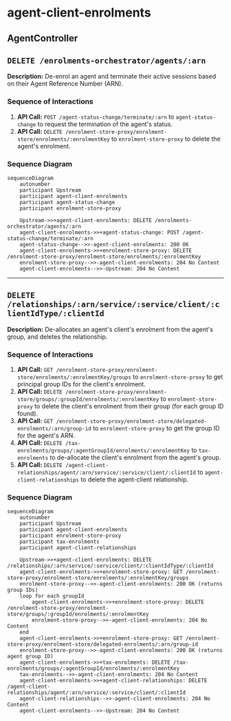 # agent-client-enrolments

## AgentController

## `DELETE /enrolments-orchestrator/agents/:arn`

**Description:** De-enrol an agent and terminate their active sessions based on their Agent Reference Number (ARN).

### Sequence of Interactions

1. **API Call:** `POST /agent-status-change/terminate/:arn` to `agent-status-change` to request the termination of the agent's status.
2. **API Call:** `DELETE /enrolment-store-proxy/enrolment-store/enrolments/:enrolmentKey` to `enrolment-store-proxy` to delete the agent's enrolment.

### Sequence Diagram

```mermaid
sequenceDiagram
    autonumber
    participant Upstream
    participant agent-client-enrolments
    participant agent-status-change
    participant enrolment-store-proxy

    Upstream->>+agent-client-enrolments: DELETE /enrolments-orchestrator/agents/:arn
    agent-client-enrolments->>+agent-status-change: POST /agent-status-change/terminate/:arn
    agent-status-change-->>-agent-client-enrolments: 200 OK
    agent-client-enrolments->>+enrolment-store-proxy: DELETE /enrolment-store-proxy/enrolment-store/enrolments/:enrolmentKey
    enrolment-store-proxy-->>-agent-client-enrolments: 204 No Content
    agent-client-enrolments-->>-Upstream: 204 No Content
```

---

## `DELETE /relationships/:arn/service/:service/client/:clientIdType/:clientId`

**Description:** De-allocates an agent's client's enrolment from the agent's group, and deletes the relationship.

### Sequence of Interactions

1. **API Call:** `GET /enrolment-store-proxy/enrolment-store/enrolments/:enrolmentKey/groups` to `enrolment-store-proxy` to get principal group IDs for the client's enrolment.
2. **API Call:** `DELETE /enrolment-store-proxy/enrolment-store/groups/:groupId/enrolments/:enrolmentKey` to `enrolment-store-proxy` to delete the client's enrolment from their group (for each group ID found).
3. **API Call:** `GET /enrolment-store-proxy/enrolment-store/delegated-enrolments/:arn/group-id` to `enrolment-store-proxy` to get the group ID for the agent's ARN.
4. **API Call:** `DELETE /tax-enrolments/groups/:agentGroupId/enrolments/:enrolmentKey` to `tax-enrolments` to de-allocate the client's enrolment from the agent's group.
5. **API Call:** `DELETE /agent-client-relationships/agent/:arn/service/:service/client/:clientId` to `agent-client-relationships` to delete the agent-client relationship.

### Sequence Diagram

```mermaid
sequenceDiagram
    autonumber
    participant Upstream
    participant agent-client-enrolments
    participant enrolment-store-proxy
    participant tax-enrolments
    participant agent-client-relationships

    Upstream->>+agent-client-enrolments: DELETE /relationships/:arn/service/:service/client/:clientIdType/:clientId
    agent-client-enrolments->>+enrolment-store-proxy: GET /enrolment-store-proxy/enrolment-store/enrolments/:enrolmentKey/groups
    enrolment-store-proxy-->>-agent-client-enrolments: 200 OK (returns group IDs)
    loop for each groupId
        agent-client-enrolments->>+enrolment-store-proxy: DELETE /enrolment-store-proxy/enrolment-store/groups/:groupId/enrolments/:enrolmentKey
        enrolment-store-proxy-->>-agent-client-enrolments: 204 No Content
    end
    agent-client-enrolments->>+enrolment-store-proxy: GET /enrolment-store-proxy/enrolment-store/delegated-enrolments/:arn/group-id
    enrolment-store-proxy-->>-agent-client-enrolments: 200 OK (returns agent group ID)
    agent-client-enrolments->>+tax-enrolments: DELETE /tax-enrolments/groups/:agentGroupId/enrolments/:enrolmentKey
    tax-enrolments-->>-agent-client-enrolments: 204 No Content
    agent-client-enrolments->>+agent-client-relationships: DELETE /agent-client-relationships/agent/:arn/service/:service/client/:clientId
    agent-client-relationships-->>-agent-client-enrolments: 204 No Content
    agent-client-enrolments-->>-Upstream: 204 No Content
```
